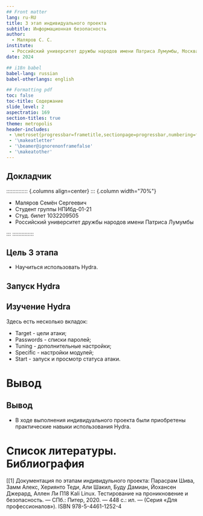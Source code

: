 ```yaml
---
## Front matter
lang: ru-RU
title: 3 этап индивидуального проекта
subtitle: Информационная безопасность
author:
  - Маляров С. С.
institute:
  - Российский университет дружбы народов имени Патриса Лумумбы, Москва, Россия
date: 2024

## i18n babel
babel-lang: russian
babel-otherlangs: english

## Formatting pdf
toc: false
toc-title: Содержание
slide_level: 2
aspectratio: 169
section-titles: true
theme: metropolis
header-includes:
 - \metroset{progressbar=frametitle,sectionpage=progressbar,numbering=fraction}
 - '\makeatletter'
 - '\beamer@ignorenonframefalse'
 - '\makeatother'
---
```


## Докладчик

:::::::::::::: {.columns align=center}
::: {.column width="70%"}

  * Маляров Семён Сергеевич
  * Студент группы НПИбд-01-21
  * Студ. билет 1032209505
  * Российский университет дружбы народов имени Патриса Лумумбы


:::
::::::::::::::


## Цель 3 этапа

- Научиться использовать Hydra.

## Запуск Hydra


## Изучение Hydra

Здесь есть несколько вкладок:

- Target - цели атаки;
- Passwords - списки паролей;
- Tuning - дополнительные настройки;
- Specific - настройки модулей;
- Start - запуск и просмотр статуса атаки.

# Вывод

## Вывод

- В ходе выполнения индивидуального проекта были приобретены практические навыки использования Hydra.

# Список литературы. Библиография

[[1] Документация по этапам индивидульного проекта:  Парасрам Шива, Замм Алекс, Хериянто Теди, Али Шакил, Буду Дамиан,
Йохансен Джерард, Аллен Ли П18 Kali Linux. Тестирование на проникновение и безопасность. — СПб.: Питер, 2020. — 448 с.:
ил. — (Серия «Для профессионалов»). ISBN 978-5-4461-1252-4
